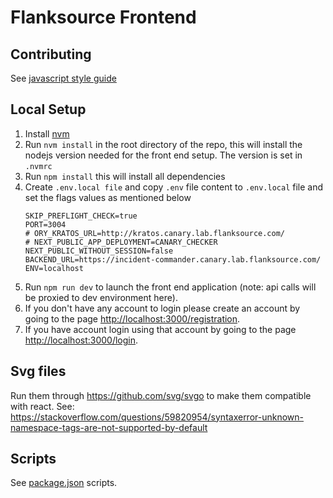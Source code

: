 # Flanksource Frontend

## Contributing

See [javascript style guide](https://github.com/flanksource/style-guide/blob/master/docs/front-end.md)

## Local Setup

1. Install [nvm](https://github.com/nvm-sh/nvm)
2. Run `nvm install` in the root directory of the repo, this will install the nodejs version needed for the front end setup. The version is set in `.nvmrc`
3. Run `npm install` this will install all dependencies
4. Create `.env.local file` and copy `.env` file content to `.env.local` file and set the flags values as mentioned below
    ```
    SKIP_PREFLIGHT_CHECK=true
    PORT=3004
    # ORY_KRATOS_URL=http://kratos.canary.lab.flanksource.com/
    # NEXT_PUBLIC_APP_DEPLOYMENT=CANARY_CHECKER
    NEXT_PUBLIC_WITHOUT_SESSION=false
    BACKEND_URL=https://incident-commander.canary.lab.flanksource.com/
    ENV=localhost

    ```
5. Run `npm run dev` to launch the front end application (note: api calls will be proxied to dev environment here).
6. If you don't have any account to login please create an account by going to the page [http://localhost:3000/registration](http://localhost:3000/registration).
7. If you have account login using that account by going to the page [http://localhost:3000/login](http://localhost:3000/login).


## Svg files

Run them through https://github.com/svg/svgo to make them compatible with react. 
See: https://stackoverflow.com/questions/59820954/syntaxerror-unknown-namespace-tags-are-not-supported-by-default

## Scripts
See [package.json](https://github.com/flanksource/flanksource-ui/blob/chore%2Fdeps-update-cleanup/package.json) scripts.
